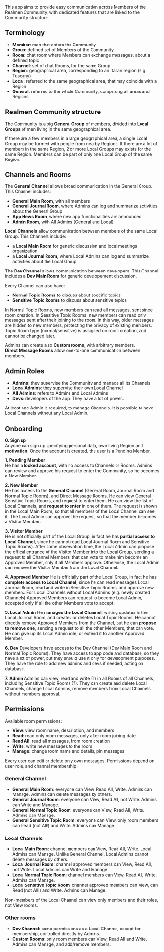 
This app aims to provide easy communication across Members of the Realmen Community,
with dedicated features that are linked to the Community structure.

## Terminology
- **Member**: man that enters the Community
- **Group**: defined set of Members of the Community
- **Room**: chat room where Members can exchange messages, about a defined topic
- **Channel**: set of chat Rooms, for the same Group
- **Region**: geographical area, corresponding to an Italian region (e.g. Tuscany) 
- **Local**: referred to the same geographical area, that may coincide with a Region
- **General**: referred to the whole Community, comprising all areas and Regions

## Realmen Community structure
 
The Community is a big **General Group** of members, divided into **Local Groups** of men living in the same geographical area.

If there are a few members in a large geographical area, a single Local Group may be formed with people from nearby Regions.
If there are a lot of members in the same Region, 2 or more Local Groups may exists for the same Region. Members can be part of only one Local Group of the same Region.


## Channels and Rooms

The **General Channel** allows broad communication in the General Group.
This Channel includes:
- **General Main Room**, with all members
- **General Journal Room**, where Admins can log and summarize activities about the General Group
- **App News Room**, where new app functionalities are announced
- **Admin Room**, with All Admins (General and Local)


**Local Channels** allow communication between members of the same Local Group.
This Channels include:
- a **Local Main Room** for generic discussion and local meetings organization
- a **Local Journal Room**, where Local Admins can log and summarize activities about the Local Group

The **Dev Channel** allows communication between developers.
This Channel includes a **Dev Main Room** for generic developement discussion.

Every Channel can also have:
- **Normal Topic Rooms** to discuss about specific topics
- **Sensitive Topic Rooms** to discuss about sensitive topics

In Normal Topic Rooms, new members can read all messages, sent since room creation.
In Sensitive Topic Rooms, new members can read only messages sent after their joining to the room. In this way, older messages are hidden to new members, protecting the privacy of existing members.
Topic Room type (normal/sensitive) is assigned on room creation, and cannot be changed later.

Admins can create also **Custom rooms**, with arbitrary members.<br>
**Direct Message Rooms** allow one-to-one communication between members.


## Admin Roles

- **Admins**: they supervise the Community and manage all its Channels
- **Local Admins**: they supervise their own Local Channel
- **All Admins**: refers to Admins and Local Admins
- **Devs**: developers of the app. They have a lot of power...

At least one Admin is required, to manage Channels.
It is possible to have Local Channels without any Local Admin.


## Onboarding

**0. Sign up**<br>
Anyone can sign up specifying personal data, own living Region and **motivation**.
Once the account is created, the user is a Pending Member.

**1. Pending Member**<br>
He has a **locked account**, with no access to Channels or Rooms.
Admins can review and approve his request to enter the Community, so he becomes a New Member.

**2. New Member**<br>
He has access to the **General Channel** (General Room, Journal Room and Normal Topic Rooms), and Direct Message Rooms.
He can view General Sensitive Topic Rooms, and request to enter them.
He can view the list of Local Channels, and **request to enter** in one of them.
The request is shown in the Local Main Room, so that all members of the Local Channel can see it. 
The Local Admin can approve the request, so that the member becomes a Visitor Member.

**3. Visitor Member**<br>
He is not officially part of the Local Group, in fact he has **partial access to Local Channel**, since he cannot read Local Journal Room and Sensitive Topic Rooms).
After some observation time, the Local Admin can propose the offical entrance of the Visitor Member into the Local Group, sending a request to all Channel Members, that can vote to make him become an Approved Member, only if all Members approve.
Otherwise, the Local Admin can remove the Visitor Member from the Local Channel.

**4. Approved Member**
He is officially part of the Local Group, in fact he has **complete access to Local Channel**, since he can read messages Local Journal Room, read and write in Sensitive Topic Rooms, and approve new members.
For Local Channels without Local Admins (e.g. newly created Channels) Approved Members can request to become Local Admin, accepted only if all the other Members vote to accept.

**5. Local Admin**
He **manages the Local Channel**, writing updates in the Local Journal Room, and creates or deletes Local Topic Rooms.
He cannot directly remove Approved Members from the Channel, but he can **propose to remove one**, sending a request to all the other Members, that can vote.
He can give up its Local Admin role, or extend it to another Approved Member.

**6. Dev**
Developers have access to the Dev Channel (Dev Main Room and Normal Topic Rooms).
They have access to app code and database, so they have a lot of power, but they should use it only for development purposes.
They have the role to add new admins and devs if needed, acting on database.

**7. Admin**
Admins can view, read and write (?) in all Rooms of all Channels, including Sensitive Topic Rooms (?).
They can create and delete Local Channels, change Local Admins, remove members from Local Channels without members approval.


## Permissions

Available room permissions:
- **View**: view room name, description, and members
- **Read**: read only room messages, only after room joining date
- **Read All**: read all messages, from room creation
- **Write**: write new messages to the room
- **Manage**: change room name and details, pin messages

Every user can edit or delete only own messages.
Permissions depend on user role, and channel membership.

### General Channel

- **General Main Room**: everyone can View, Read All, Write. Admins can Manage. Admins can delete messages by others.
- **General Journal Room**: everyone can View, Read All, not Write. Admins can Write and Manage.
- **General Normal Topic Room**: everyone can View, Read All, Write. Admins can Manage.
- **General Sensitive Topic Room**: everyone can View, only room members can Read (not All!) and Write. Admins can Manage.


### Local Channels

- **Local Main Room**: channel members can View, Read All, Write. Local Admins can Manage. Unlike General Channel, Local Admins cannot delete messages by others.
- **Local Journal Room**: channel approved members can View, Read All, not Write. Local Admins can Write and Manage.
- **Local Normal Topic Room**: channel members can View, Read All, Write. Admins can Manage.
- **Local Sensitive Topic Room**: channel approved members can View, can Read (not All!) and Write. Admins can Manage.

Non-members of the Local Channel can view only members and their roles, not View rooms.

### Other rooms
- **Dev Channel**: same permissions as a Local Channel, except for membership, controlled directly by Admins.
- **Custom Rooms**: only room members can View, Read All and Write. Admins can Manage, and add/remove members.
